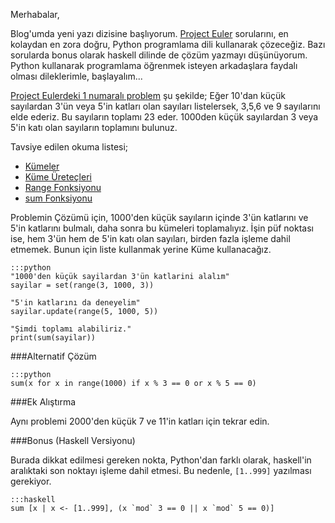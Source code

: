 <!--
.. date: 2018/07/02 23:52:00
.. slug: euler-1
.. title: (Euler 1) 3 ve 5'in katları
.. description: Project Euler problemlerini çözdüğüm bu yeni serinin ilk sayısında, en kolay Project Euler sorusunu çözeceğiz
-->

Merhabalar,

Blog'umda yeni yazı dizisine başlıyorum. [Project Euler](https://projecteuler.net/archives) sorularını, en kolaydan
en zora doğru, Python programlama dili kullanarak çözeceğiz. Bazı sorularda bonus olarak haskell dilinde de çözüm yazmayı
düşünüyorum. Python kullanarak programlama öğrenmek isteyen arkadaşlara faydalı olması dileklerimle, başlayalım... <!-- TEASER_END -->

[Project Eulerdeki 1 numaralı problem](https://projecteuler.net/problem=1) şu şekilde; Eğer 10'dan küçük sayılardan 3'ün
veya 5'in katları olan sayıları listelersek, 3,5,6 ve 9 sayılarını elde ederiz. Bu sayıların toplamı 23 eder. 1000den küçük sayılardan
3 veya 5'in katı olan sayıların toplamını bulunuz.

Tavsiye edilen okuma listesi;

 * [Kümeler](https://belgeler.yazbel.com/python-istihza/kumeler_ve_dondurulmus_kumeler.html#kumeler)
 * [Küme Üreteçleri](https://belgeler.yazbel.com/python-istihza/kumeler_ve_dondurulmus_kumeler.html#kume-uretecleri-set-comprehensions)
 * [Range Fonksiyonu](https://belgeler.yazbel.com/python-istihza/donguler.html#range-fonksiyonu)
 * [sum Fonksiyonu](https://belgeler.yazbel.com/python-istihza/sayilar.html#sum)

Problemin Çözümü için, 1000'den küçük sayıların içinde 3'ün katlarını ve 5'in katlarını bulmalı, daha sonra bu kümeleri toplamalıyız. İşin püf noktası ise,
hem 3'ün hem de 5'in katı olan sayıları, birden fazla işleme dahil etmemek. Bunun için liste kullanmak yerine Küme kullanacağız.

    :::python
    "1000'den küçük sayilardan 3'ün katlarini alalım"
    sayilar = set(range(3, 1000, 3))
    
    "5'in katlarını da deneyelim"
    sayilar.update(range(5, 1000, 5))
    
    "Şimdi toplamı alabiliriz."
    print(sum(sayilar))
    

###Alternatif Çözüm

    :::python
    sum(x for x in range(1000) if x % 3 == 0 or x % 5 == 0)
    

###Ek Alıştırma

Aynı problemi 2000'den küçük 7 ve 11'in katları için tekrar edin.

###Bonus (Haskell Versiyonu)
    
Burada dikkat edilmesi gereken nokta, Python'dan farklı olarak, haskell'in aralıktaki son noktayı işleme dahil etmesi. Bu nedenle, `[1..999]` yazılması gerekiyor.
    
    :::haskell
    sum [x | x <- [1..999], (x `mod` 3 == 0 || x `mod` 5 == 0)]